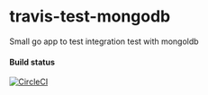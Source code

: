 # travis-test-mongodb
Small go app to test integration test with mongoldb

#### Build status
[![CircleCI](https://circleci.com/gh/AgelM/test-mongodb-with-circle-ci/tree/circle-ci.svg?style=svg)](https://github.com/AgelM/test-mongodb-with-circle-ci)
